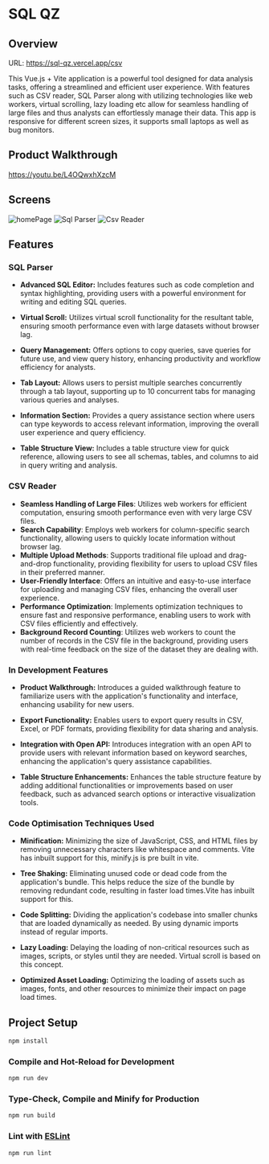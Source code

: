 # SQL QZ

## Overview

URL:
https://sql-qz.vercel.app/csv

This Vue.js + Vite application is a powerful tool designed for data analysis tasks, offering a streamlined and efficient user experience. With features such as CSV reader, SQL Parser along with utilizing technologies like web workers, virtual scrolling, lazy loading etc allow for seamless handling of large files and thus analysts can effortlessly manage their data. This app is responsive for different screen sizes, it supports small laptops as well as bug monitors.

## Product Walkthrough

https://youtu.be/L4OQwxhXzcM

## Screens
![homePage](https://github.com/lakshitarora14/sql-qz/assets/44324506/484b3ee9-bdc3-4ad8-845b-6ed649cb7857)
![Sql Parser](https://github.com/lakshitarora14/sql-qz/assets/44324506/2e6ba615-f297-43d8-8193-77bd245d432c)
![Csv Reader](https://github.com/lakshitarora14/sql-qz/assets/44324506/7f83a92e-b50d-4a24-9434-d003c3bb7a1f)


## Features

### SQL Parser

- **Advanced SQL Editor:** Includes features such as code completion and syntax highlighting, providing users with a powerful environment for writing and editing SQL queries.

- **Virtual Scroll:** Utilizes virtual scroll functionality for the resultant table, ensuring smooth performance even with large datasets without browser lag.

- **Query Management:** Offers options to copy queries, save queries for future use, and view query history, enhancing productivity and workflow efficiency for analysts.

- **Tab Layout:** Allows users to persist multiple searches concurrently through a tab layout, supporting up to 10 concurrent tabs for managing various queries and analyses.

- **Information Section:** Provides a query assistance section where users can type keywords to access relevant information, improving the overall user experience and query efficiency.

- **Table Structure View:** Includes a table structure view for quick reference, allowing users to see all schemas, tables, and columns to aid in query writing and analysis.


### CSV Reader

- **Seamless Handling of Large Files**: Utilizes web workers for efficient computation, ensuring smooth performance even with very large CSV files.
- **Search Capability**: Employs web workers for column-specific search functionality, allowing users to quickly locate information without browser lag.
- **Multiple Upload Methods**: Supports traditional file upload and drag-and-drop functionality, providing flexibility for users to upload CSV files in their preferred manner.
- **User-Friendly Interface**: Offers an intuitive and easy-to-use interface for uploading and managing CSV files, enhancing the overall user experience.
- **Performance Optimization**: Implements optimization techniques to ensure fast and responsive performance, enabling users to work with CSV files efficiently and effectively.
- **Background Record Counting**: Utilizes web workers to count the number of records in the CSV file in the background, providing users with real-time feedback on the size of the dataset they are dealing with.

### In Development Features

- **Product Walkthrough:** Introduces a guided walkthrough feature to familiarize users with the application's functionality and interface, enhancing usability for new users.

- **Export Functionality:** Enables users to export query results in CSV, Excel, or PDF formats, providing flexibility for data sharing and analysis.

- **Integration with Open API:** Introduces integration with an open API to provide users with relevant information based on keyword searches, enhancing the application's query assistance capabilities.

- **Table Structure Enhancements:** Enhances the table structure feature by adding additional functionalities or improvements based on user feedback, such as advanced search options or interactive visualization tools.

### Code Optimisation Techniques Used

- **Minification:** Minimizing the size of JavaScript, CSS, and HTML files by removing unnecessary characters like whitespace and comments. Vite has inbuilt support for this, minify.js is pre built in vite.

- **Tree Shaking:** Eliminating unused code or dead code from the application's bundle. This helps reduce the size of the bundle by removing redundant code, resulting in faster load times.Vite has inbuilt support for this.

- **Code Splitting:** Dividing the application's codebase into smaller chunks that are loaded dynamically as needed. By using dynamic imports instead of regular imports.

- **Lazy Loading:** Delaying the loading of non-critical resources such as images, scripts, or styles until they are needed. Virtual scroll is based on this concept.

- **Optimized Asset Loading:** Optimizing the loading of assets such as images, fonts, and other resources to minimize their impact on page load times.

## Project Setup

```sh
npm install
```

### Compile and Hot-Reload for Development

```sh
npm run dev
```

### Type-Check, Compile and Minify for Production

```sh
npm run build
```

### Lint with [ESLint](https://eslint.org/)

```sh
npm run lint
```
